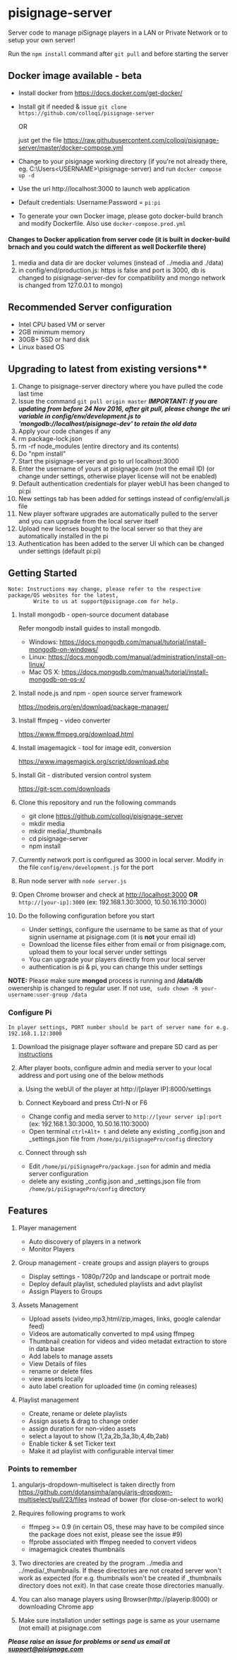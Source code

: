 # pisignage-server

Server code to manage piSignage players in a LAN or Private Network or to setup your own server!

Run the `npm install` command after `git pull` and before starting the server

## Docker image available - beta
- Install docker from https://docs.docker.com/get-docker/
- Install git if needed & issue `git clone https://github.com/colloqi/pisignage-server`

   OR

   just get the file https://raw.githubusercontent.com/colloqi/pisignage-server/master/docker-compose.yml
  
- Change to your pisignage working directory (if you're not already there, eg. C:\Users\<USERNAME>\pisignage-server) and run `docker compose up -d`
- Use the url http://localhost:3000  to launch web application
- Default credentials: Username:Password = `pi:pi`
- To generate your own Docker image, please goto docker-build branch and modify Dockerfile. Also use `docker-compose.prod.yml`


#### Changes to Docker application from server code (it is built in docker-build brnach and you could watch the different as well Dockerfile there)
1. media and data dir are docker volumes (instead of ../media and ./data)
2. in config/end/production.js: https is false and port is 3000, db is changed to pisignage-server-dev for compatibility and mongo network is changed from 127.0.0.1 to mongo)

## Recommended Server configuration
- Intel CPU based VM or server
- 2GB minimum memory
- 30GB+ SSD or hard disk
- Linux based OS

## Upgrading to latest from existing versions**

1. Change to pisignage-server directory where you have pulled the code last time
2. Issue the command `git pull origin master`
   ***IMPORTANT: If you are updating from before 24 Nov 2016, after git pull, please change the uri variable in config/env/development.js to 'mongodb://localhost/pisignage-dev' to retain the old data***
3. Apply your code changes if any
4. rm package-lock.json
5. rm -rf node_modules (entire directory and its contents)
6. Do "npm install"
7. Start the pisignage-server and go to url localhost:3000
8. Enter the username of yours at pisignage.com (not the email ID) (or change under settings, otherwise player license will not be enabled)
9. Default authentication credentials for player webUI has been changed to pi:pi
10. New settings tab has been added for settings instead of config/env/all.js file
11. New player software upgrades are automatically pulled to the server and you can upgrade from the local server itself
12. Upload new licenses bought to the local server so that they are automatically installed in the pi
13. Authentication has been added to the server UI which can be changed under settings (default pi:pi)

## Getting Started


    Note: Instructions may change, please refer to the respective package/OS websites for the latest,
            Write to us at support@pisignage.com for help.


1. Install mongodb - open-source document database

    Refer mongodb install guides to install mongodb.

   - Windows: https://docs.mongodb.com/manual/tutorial/install-mongodb-on-windows/
   - Linux: https://docs.mongodb.com/manual/administration/install-on-linux/
   - Mac OS X: https://docs.mongodb.com/manual/tutorial/install-mongodb-on-os-x/

2. Install node.js and npm - open source server framework

   https://nodejs.org/en/download/package-manager/

3. Install ffmpeg - video converter

   https://www.ffmpeg.org/download.html

4. Install imagemagick - tool for image edit, conversion

    https://www.imagemagick.org/script/download.php

5. Install Git -  distributed version control system

    https://git-scm.com/downloads

5. Clone this repository and run the following commands

    - git clone https://github.com/colloqi/pisignage-server
    - mkdir media
    - mkdir media/_thumbnails
    - cd pisignage-server
    - npm install

6. Currently network port is configured as 3000 in local server. Modify in the file `config/env/development.js` for the port

7. Run node server with `node server.js`

8. Open Chrome browser and check at [http://localhost:3000](http://localhost:3000) **OR** `http://[your-ip]:3000` (ex: 192.168.1.30:3000, 10.50.16.110:3000)

9. Do the following configuration before you start
    - Under settings, configure the username to be same as that of your signin username at pisignage.com (it is **not** your email id)
    - Download the license files either from email or from pisignage.com, upload them to your local server under settings
    - You can upgrade your players directly from your local server
    - authentication is pi & pi, you can change this under settings

**NOTE:** Please make sure **mongod** process is running and **/data/db** owenership is changed to regular user. If not use, ``` sudo chown -R your-username:user-group /data```
### Configure Pi

    In player settings, PORT number should be part of server name for e.g. 192.168.1.12:3000

1. Download the pisignage player software and prepare SD card as per [instructions](https://github.com/colloqi/piSignage#method-1-download-image-and-prepare-the-sd-card)

2. After player boots, configure admin and media server to your local address and port using one of the below methods

   a. Using the webUI of the player at http://[player IP]:8000/settings

   b. Connect Keyboard and press Ctrl-N or F6
      * Change config and media server to `http://[your server ip]:port` (ex: 192.168.1.30:3000, 10.50.16.110:3000)
      * Open terminal `ctrl+Alt+ t` and delete any existing _config.json and _settings.json file from `/home/pi/piSignagePro/config` directory

   c. Connect through ssh
      * Edit `/home/pi/piSignagePro/package.json` for admin and media server configuration
      * delete any existing _config.json and _settings.json file from `/home/pi/piSignagePro/config` directory

## Features

1. Player management
    - Auto discovery of players in a network
    - Monitor Players

2. Group management - create groups and assign players to groups
    - Display settings - 1080p/720p and landscape or portrait mode
    - Deploy default playlist, scheduled playlists and advt playlist
    - Assign Players to Groups

3. Assets Management
    - Upload assets (video,mp3,html/zip,images, links, google calendar feed)
    - Videos are automatically converted to mp4 using ffmpeg
    - Thumbnail creation for videos and video metadat extraction to store in data base
    - Add labels to manage assets
    - View Details of files
    - rename or delete files
    - view assets locally
    - auto label creation for uploaded time (in coming releases)

4. Playlist management
    - Create, rename or delete playlists
    - Assign assets & drag to change order
    - assign duration for non-video assets
    - select a layout to show (1,2a,2b,3a,3b,4,4b,2ab)
    - Enable ticker & set Ticker text
    - Make it ad playlist with configurable interval timer


### Points to remember

1. angularjs-dropdown-multiselect is taken directly from
    https://github.com/dotansimha/angularjs-dropdown-multiselect/pull/23/files instead of bower (for close-on-select to work)

2. Requires following programs to work
    - ffmpeg >= 0.9  (in certain OS, these may have to be compiled since the package does not exist,
      please see the issue #9)
    - ffprobe associated with ffmpeg needed to convert videos
    - imagemagick  creates thumbnails

3. Two directories are created by the program ../media and ../media/_thumbnails. If these directories are not created server won't work as expected (for e.g. thumbnails won't be created if _thumbnails directory does not exit). In that case create those directories manually.


4. You can also manage players using Browser(http://playerip:8000) or downloading Chrome app

5. Make sure installation under settings page is same as your username (not email) at pisignage.com


***Please raise an issue for problems or send us email at support@pisignage.com***
